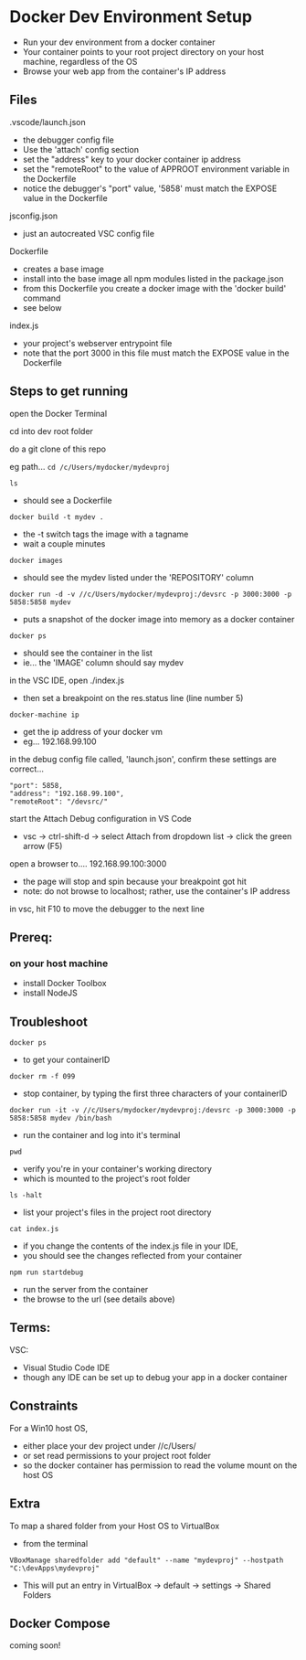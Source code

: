 # Docker Dev Environment Setup
- Run your dev environment from a docker container
- Your container points to your root project directory on your host machine, regardless of the OS
- Browse your web app from the container's IP address



## Files
.vscode/launch.json
- the debugger config file
- Use the 'attach' config section
- set the "address" key to your docker container ip address
- set the "remoteRoot" to the value of APPROOT environment variable in the Dockerfile
- notice the debugger's "port" value, '5858' must match the EXPOSE value in the Dockerfile

jsconfig.json
- just an autocreated VSC config file

Dockerfile
- creates a base image
- install into the base image all npm modules listed in the package.json
- from this Dockerfile you create a docker image with the 'docker build' command
- see below

index.js
- your project's webserver entrypoint file
- note that the port 3000 in this file must match the EXPOSE value in the Dockerfile


## Steps to get running

open the Docker Terminal

cd into dev root folder

do a git clone of this repo

eg path...
``` cd /c/Users/mydocker/mydevproj ```

``` ls ```
- should see a Dockerfile

``` docker build -t mydev . ```
- the -t switch tags the image with a tagname
- wait a couple minutes

``` docker images ```
- should see the mydev listed under the 'REPOSITORY' column

``` docker run -d -v //c/Users/mydocker/mydevproj:/devsrc -p 3000:3000 -p 5858:5858 mydev ```
- puts a snapshot of the docker image into memory as a docker container


``` docker ps ```
- should see the container in the list
- ie... the 'IMAGE' column should say mydev

in the VSC IDE, open ./index.js
- then set a breakpoint on the res.status line (line number 5)

``` docker-machine ip ```
- get the ip address of your docker vm
- eg... 192.168.99.100

in the debug config file called, 'launch.json', confirm these settings are correct...
```
"port": 5858,
"address": "192.168.99.100",
"remoteRoot": "/devsrc/"
``` 


start the Attach Debug configuration in VS Code
- vsc -> ctrl-shift-d -> select Attach from dropdown list -> click the green arrow (F5)




open a browser to....
192.168.99.100:3000
- the page will stop and spin because your breakpoint got hit
- note: do not browse to localhost; rather, use the container's IP address

in vsc, hit F10 to move the debugger to the next line



## Prereq:

### on your host machine
- install Docker Toolbox
- install NodeJS



## Troubleshoot
 ```docker ps ```
 - to get your containerID

 ``` docker rm -f 099 ```
 - stop container, by typing the first three characters of your containerID

``` docker run -it -v //c/Users/mydocker/mydevproj:/devsrc -p 3000:3000 -p 5858:5858 mydev /bin/bash ```
- run the container and log into it's terminal

``` pwd ```
- verify you're in your container's working directory
- which is mounted to the project's root folder

``` ls -halt ```
- list your project's files in the project root directory

``` cat index.js ```
- if you change the contents of the index.js file in your IDE, 
- you should see the changes reflected from your container 

``` npm run startdebug ``` 
- run the server from the container
- the browse to the url (see details above)


## Terms:

VSC:
- Visual Studio Code IDE
- though any IDE can be set up to debug your app in a docker container


## Constraints
For a Win10 host OS, 
- either place your dev project under //c/Users/
- or set read permissions to your project root folder
- so the docker container has permission to read the volume mount on the host OS




## Extra
To map a shared folder from your Host OS to VirtualBox
- from the terminal

``` VBoxManage sharedfolder add "default" --name "mydevproj" --hostpath "C:\devApps\mydevproj" ```

- This will put an entry in VirtualBox -> default -> settings -> Shared Folders



## Docker Compose
coming soon!
